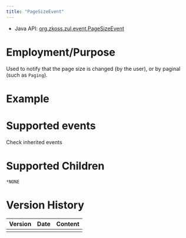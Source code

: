 ```yaml
---
title: "PageSizeEvent"
---
```



- Java API: [org.zkoss.zul.event.PageSizeEvent](https://www.zkoss.org/javadoc/latest/zk/org/zkoss/zul/event/PageSizeEvent.html)

# Employment/Purpose

Used to notify that the page size is changed (by the user), or by
paginal (such as `Paging`).

# Example

# Supported events

Check inherited events

# Supported Children

`*NONE`



# Version History

| Version | Date | Content |
|---------|------|---------|
|         |      |         |



